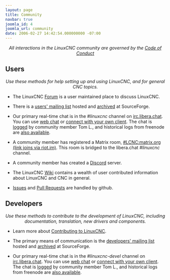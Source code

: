 ```yaml
---
layout: page
title: Community
navbar: true
joomla_id: 4
joomla_url: community
date: 2006-02-27 14:42:54.000000000 -07:00
---
```


<center><em>
All interactions in the LinuxCNC community are governed by the <a href="/CODE_OF_CONDUCT/">Code of Conduct</a>
</em></center>

## Users

<center><em>
Use these methods for help setting up and using LinuxCNC, and for general
CNC topics.
</em></center>

* The LinuxCNC [Forum](https://forum.linuxcnc.org/) is a user maintained
  place to discuss LinuxCNC.

* There is a [users' mailing
  list](http://lists.sourceforge.net/lists/listinfo/emc-users) hosted
  and [archived](https://sourceforge.net/p/emc/mailman/emc-users/)
  at SourceForge.

* Our primary real-time chat is in the *#linuxcnc* channel on [irc.libera.chat](https://libera.chat).
  You can use [web chat](https://web.libera.chat/) or
  [connect with your own client](https://libera.chat/guides/connect).
  The chat is [logged](http://tom-itx.no-ip.biz:81/~tom-itx/irc/libera/logs/%23linuxcnc/index.html) by community member Tom L., and historical logs from freenode are [also available](http://tom-itx.no-ip.biz:81/~tom-itx/irc/logs/%23linuxcnc/index.html).
  
* A community member has registered a Matrix room, [#LCNC:matrix.org (link joins via riot.im)](https://riot.im/app/#/room/#LCNC:matrix.org). This room is bridged to the libera.chat *#linuxcnc* channel.

* A community member has created a [Discord](https://discord.gg/X3zKzhc) server.

* The LinuxCNC [Wiki](http://wiki.linuxcnc.org/cgi-bin/emcinfo.pl)
  contains a wealth of user contributed information about LinuxCNC and
  CNC in general.

* [Issues](https://github.com/LinuxCNC/linuxcnc/issues) and [Pull Requests](https://github.com/LinuxCNC/linuxcnc/pulls) are handled by github.


## Developers

<center><em>
Use these methods to contribute to the development of LinuxCNC, including
documentation, translation, new drivers and components.
</em></center>

* Learn more about [Contributing to
LinuxCNC](/docs/html/code/contributing-to-linuxcnc.html).

* The primary means of communication is the [developers' mailing
  list](http://lists.sourceforge.net/lists/listinfo/emc-developers) hosted
  and [archived](https://sourceforge.net/p/emc/mailman/emc-developers/)
  at SourceForge.

* Our primary real-time chat is in the *#linuxcnc-devel* channel on [irc.libera.chat](https://libera.chat).
  You can use [web chat](https://web.libera.chat/) or
  [connect with your own client](https://libera.chat/guides/connect).
  The chat is [logged](http://tom-itx.no-ip.biz:81/~tom-itx/irc/libera/logs/%23linuxcnc-devel/index.html) by community member Tom L., and historical logs from freenode are [also available](http://tom-itx.no-ip.biz:81/~tom-itx/irc/logs/%23linuxcnc-devel/index.html).
